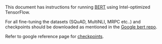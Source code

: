 <!-- 10. Description -->

This document has instructions for running
[BERT](https://github.com/google-research/bert#what-is-bert) <precision> <mode>
using Intel-optimized TensorFlow.

For all fine-tuning the datasets (SQuAD, MultiNLI, MRPC etc..) and checkpoints
should be downloaded as mentioned in the [Google bert repo](https://github.com/google-research/bert).

Refer to google reference page for [checkpoints](https://github.com/google-research/bert#pre-trained-models).
